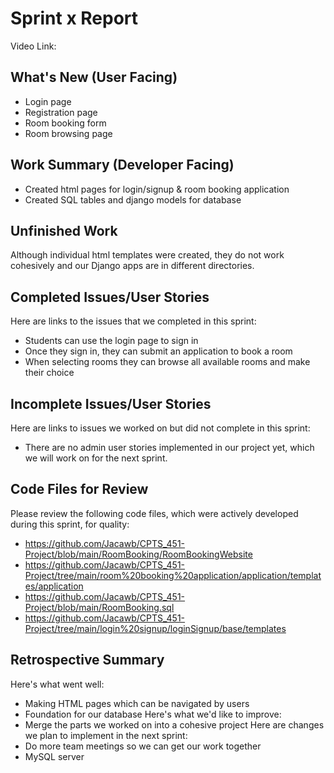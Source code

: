 # Sprint x Report
Video Link:

## What's New (User Facing)
* Login page
* Registration page
* Room booking form
* Room browsing page

## Work Summary (Developer Facing)
* Created html pages for login/signup & room booking application
* Created SQL tables and django models for database

## Unfinished Work
Although individual html templates were created, they do not work cohesively and our Django apps are in different directories. 

## Completed Issues/User Stories
Here are links to the issues that we completed in this sprint:
* Students can use the login page to sign in
* Once they sign in, they can submit an application to book a room
* When selecting rooms they can browse all available rooms and make their choice

## Incomplete Issues/User Stories
Here are links to issues we worked on but did not complete in this sprint:
* There are no admin user stories implemented in our project yet, which we will work on for the next sprint.

## Code Files for Review
Please review the following code files, which were actively developed during this
sprint, for quality:
* https://github.com/Jacawb/CPTS_451-Project/blob/main/RoomBooking/RoomBookingWebsite
* https://github.com/Jacawb/CPTS_451-Project/tree/main/room%20booking%20application/application/templates/application
* https://github.com/Jacawb/CPTS_451-Project/blob/main/RoomBooking.sql
* https://github.com/Jacawb/CPTS_451-Project/tree/main/login%20signup/loginSignup/base/templates

## Retrospective Summary
Here's what went well:
* Making HTML pages which can be navigated by users
* Foundation for our database
Here's what we'd like to improve:
* Merge the parts we worked on into a cohesive project
Here are changes we plan to implement in the next sprint:
* Do more team meetings so we can get our work together
* MySQL server

